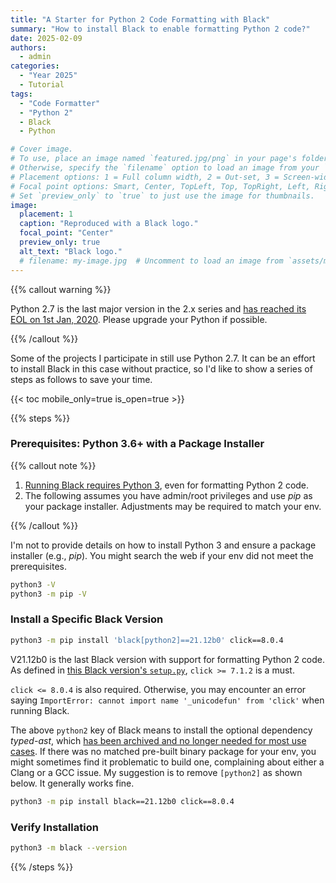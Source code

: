 ```yaml
---
title: "A Starter for Python 2 Code Formatting with Black"
summary: "How to install Black to enable formatting Python 2 code?"
date: 2025-02-09
authors:
  - admin
categories:
  - "Year 2025"
  - Tutorial
tags:
  - "Code Formatter"
  - "Python 2"
  - Black
  - Python

# Cover image.
# To use, place an image named `featured.jpg/png` in your page's folder.
# Otherwise, specify the `filename` option to load an image from your `assets/media/` folder.
# Placement options: 1 = Full column width, 2 = Out-set, 3 = Screen-width
# Focal point options: Smart, Center, TopLeft, Top, TopRight, Left, Right, BottomLeft, Bottom, BottomRight
# Set `preview_only` to `true` to just use the image for thumbnails.
image:
  placement: 1
  caption: "Reproduced with a Black logo."
  focal_point: "Center"
  preview_only: true
  alt_text: "Black logo."
  # filename: my-image.jpg  # Uncomment to load an image from `assets/media/` instead.
---
```


{{% callout warning %}}

Python 2.7 is the last major version in the 2.x series and [has reached its EOL on 1st Jan, 2020](https://www.python.org/doc/sunset-python-2). Please upgrade your Python if possible.

{{% /callout %}}

Some of the projects I participate in still use Python 2.7. It can be an effort to install Black in this case without practice, so I'd like to show a series of steps as follows to save your time.

{{< toc mobile_only=true is_open=true >}}

{{% steps %}}

### Prerequisites: Python 3.6+ with a Package Installer

{{% callout note %}}

1. [Running Black requires Python 3](https://github.com/psf/black/blob/21.12b0/docs/faq.md#does-black-support-python-2), even for formatting Python 2 code.
2. The following assumes you have admin/root privileges and use _pip_ as your package installer. Adjustments may be required to match your env.

{{% /callout %}}

I'm not to provide details on how to install Python 3 and ensure a package installer (e.g., _pip_). You might search the web if your env did not meet the prerequisites.

```bash
python3 -V
python3 -m pip -V
```

### Install a Specific Black Version

```bash
python3 -m pip install 'black[python2]==21.12b0' click==8.0.4
```

V21.12b0 is the last Black version with support for formatting Python 2 code. As defined in [this Black version's `setup.py`](https://github.com/psf/black/blob/f1d4e742c91dd5179d742b0db9293c4472b765f8/setup.py#L100), `click >= 7.1.2` is a must.

`click <= 8.0.4` is also required. Otherwise, you may encounter an error saying `ImportError: cannot import name '_unicodefun' from 'click'` when running Black.

The above `python2` key of Black means to install the optional dependency _typed-ast_, which [has been archived and no longer needed for most use cases](https://github.com/python/typed_ast/issues/179). If there was no matched pre-built binary package for your env, you might sometimes find it problematic to build one, complaining about either a Clang or a GCC issue. My suggestion is to remove `[python2]` as shown below. It generally works fine.

```bash
python3 -m pip install black==21.12b0 click==8.0.4
```

### Verify Installation

```bash
python3 -m black --version
```

{{% /steps %}}
